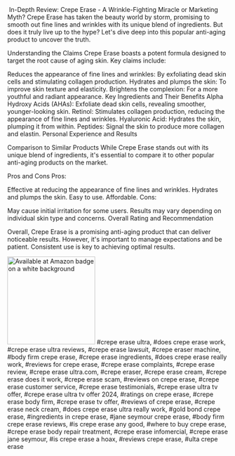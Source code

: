 <img alt="" class="Hero__heroImage__rxHb5 Image__cover__CuIOR" src="https://m.media-amazon.com/images/S/al-na-9d5791cf-3faf/75389b2d-ef08-48ee-b173-bac56dbfef8c._CR0%2C0%2C3000%2C600_SX1500_.jpg" srcset="https://m.media-amazon.com/images/S/al-na-9d5791cf-3faf/75389b2d-ef08-48ee-b173-bac56dbfef8c._CR0%2C0%2C3000%2C600_SX840_.jpg 840w, https://m.media-amazon.com/images/S/al-na-9d5791cf-3faf/75389b2d-ef08-48ee-b173-bac56dbfef8c._CR0%2C0%2C3000%2C600_SX1280_.jpg 1280w, https://m.media-amazon.com/images/S/al-na-9d5791cf-3faf/75389b2d-ef08-48ee-b173-bac56dbfef8c._CR0%2C0%2C3000%2C600_SX1500_.jpg 1500w, https://m.media-amazon.com/images/S/al-na-9d5791cf-3faf/75389b2d-ef08-48ee-b173-bac56dbfef8c._CR0%2C0%2C3000%2C600_SX1920_.jpg 1920w, https://m.media-amazon.com/images/S/al-na-9d5791cf-3faf/75389b2d-ef08-48ee-b173-bac56dbfef8c._CR0%2C0%2C3000%2C600_SX3000_.jpg 3000w" sizes="(max-width: 840px) 100vw,(max-width: 1500px) 100vw,1500px" data-feature="cf" data-testid="image">
In-Depth Review: Crepe Erase - A Wrinkle-Fighting Miracle or Marketing Myth?
Crepe Erase has taken the beauty world by storm, promising to smooth out fine lines and wrinkles with its unique blend of ingredients. But does it truly live up to the hype? Let's dive deep into this popular anti-aging product to uncover the truth.

Understanding the Claims
Crepe Erase boasts a potent formula designed to target the root cause of aging skin. Key claims include:

Reduces the appearance of fine lines and wrinkles: By exfoliating dead skin cells and stimulating collagen production.
Hydrates and plumps the skin: To improve skin texture and elasticity.
Brightens the complexion: For a more youthful and radiant appearance.
Key Ingredients and Their Benefits
Alpha Hydroxy Acids (AHAs): Exfoliate dead skin cells, revealing smoother, younger-looking skin.
Retinol: Stimulates collagen production, reducing the appearance of fine lines and wrinkles.
Hyaluronic Acid: Hydrates the skin, plumping it from within.
Peptides: Signal the skin to produce more collagen and elastin.
Personal Experience and Results

Comparison to Similar Products
While Crepe Erase stands out with its unique blend of ingredients, it's essential to compare it to other popular anti-aging products on the market. 

Pros and Cons
Pros:

Effective at reducing the appearance of fine lines and wrinkles.
Hydrates and plumps the skin.
Easy to use.
Affordable.
Cons:

May cause initial irritation for some users.
Results may vary depending on individual skin type and concerns.
Overall Rating and Recommendation

Overall, Crepe Erase is a promising anti-aging product that can deliver noticeable results. However, it's important to manage expectations and be patient. Consistent use is key to achieving optimal results.



<a href="https://amzn.to/4epSckn"><img src="https://www.ecomengine.com/hs-fs/hubfs/images/screenshots/amazon/available-amazon-badge.jpg?width=800&amp;name=available-amazon-badge.jpg" alt="Available at Amazon badge on a white background" width="200" loading="lazy" style="width: 200px;" ></a>
#crepe erase ultra, #does crepe erase work, #crepe erase ultra reviews, #crepe erase lawsuit, #crepe eraser machine, #body firm crepe erase, #crepe erase ingredients, #does crepe erase really work, #reviews for crepe erase, #crepe erase complaints, #crepe erase review, #crepe erase ultra.com, #crepe eraser, #crepe erase cream, #crepe erase does it work, #crepe erase scam, #reviews on crepe erase, #crepe erase customer service, #crepe erase testimonials, #crepe erase ultra tv offer, #crepe erase ultra tv offer 2024, #ratings on crepe erase, #crepe erase body firm, #crepe erase tv offer, #reviews of crepe erase, #crepe erase neck cream, #does crepe erase ultra really work, #gold bond crepe erase, #ingredients in crepe erase, #jane seymour crepe erase, #body firm crepe erase reviews, #is crepe erase any good, #where to buy crepe erase, #crepe erase body repair treatment, #crepe erase infomercial, #crepe erase jane seymour, #is crepe erase a hoax, #reviews crepe erase, #ulta crepe erase
